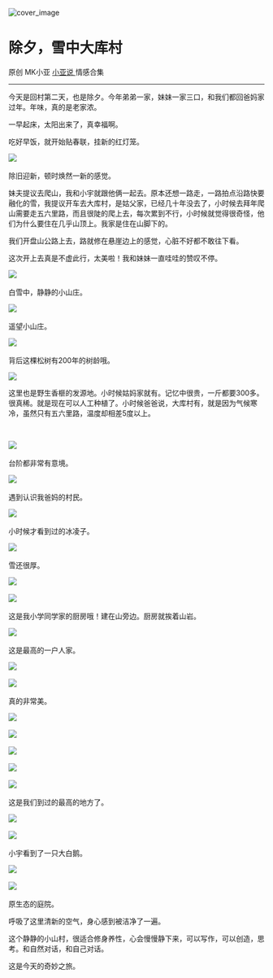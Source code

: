 ![cover_image](http://mmbiz.qpic.cn/mmbiz_jpg/A8SKDch4cJHENeeoOBv2vrVIS8onkII46UWhYdTCuA6fm6DLXl5qP65qCk1OuwZdUOHwKkiccT3DCnglrcMUYiaQ/0?wx_fmt=jpeg)

#  除夕，雪中大库村

原创  MK小亚  [ 小亚说 ](https://mp.weixin.qq.com/mp/appmsgalbum?__biz=MzUxNDAwNTk0MQ==&action=getalbum&album_id=1708248415014289409#wechat_redirect) 情感合集

__ _ _ _ _

今天是回村第二天，也是除夕。今年弟弟一家，妹妹一家三口，和我们都回爸妈家过年。年味，真的是老家浓。

  

一早起床，太阳出来了，真幸福啊。

吃好早饭，就开始贴春联，挂新的红灯笼。

  

![](https://mmbiz.qpic.cn/mmbiz_jpg/A8SKDch4cJHENeeoOBv2vrVIS8onkII4jEWn6kRiawDze1xRiaAL9xtcZDVgdjc3iagxtDmnYtTMG3XA4Nib3FGSxA/640?wx_fmt=jpeg)
​

除旧迎新，顿时焕然一新的感觉。

  

妹夫提议去爬山，我和小宇就跟他俩一起去。原本还想一路走，一路拍点沿路快要融化的雪，我提议开车去大库村，是姑父家，已经几十年没去了，小时候去拜年爬山需要走五六里路，而且很陡的爬上去，每次累到不行，小时候就觉得很奇怪，他们为什么要住在几乎山顶上。我家是住在山脚下的。

  

我们开盘山公路上去，路就修在悬崖边上的感觉，心脏不好都不敢往下看。

  

这次开上去真是不虚此行，太美啦！我和妹妹一直哇哇的赞叹不停。

![](https://mmbiz.qpic.cn/mmbiz_jpg/A8SKDch4cJHENeeoOBv2vrVIS8onkII4SvGOB9gfdiamgeqSQDia1C4U50PK5NF4DwOIGfcfjYVzdu9CYrpGKjZA/640?wx_fmt=jpeg)
​

白雪中，静静的小山庄。

  

![](https://mmbiz.qpic.cn/mmbiz_jpg/A8SKDch4cJHENeeoOBv2vrVIS8onkII4CTJiaibEic3HO6Jmo72aiaicTicKxmrB1oIvuct7rSDtV1MFJmjtb2zicP4lw/640?wx_fmt=jpeg)
​

遥望小山庄。

![](https://mmbiz.qpic.cn/mmbiz_jpg/A8SKDch4cJHENeeoOBv2vrVIS8onkII4BxiaMB7uUexQGL0vkAoibuiafibRuy3Eib7quwyUKxphIkUXlJ9uacNEKgg/640?wx_fmt=jpeg)
​

背后这棵松树有200年的树龄哦。

![](https://mmbiz.qpic.cn/mmbiz_jpg/A8SKDch4cJHENeeoOBv2vrVIS8onkII4utkiaXnuicAS9HF9CvGvM7gn1jebEI9wsdXgXRFdvV2g5gXYF1J2Adbw/640?wx_fmt=jpeg)

这里也是野生香榧的发源地。小时候姑妈家就有。记忆中很贵，一斤都要300多。很真稀。就是现在可以人工种植了。小时候爸爸说，大库村有，就是因为气候寒冷，虽然只有五六里路，温度却相差5度以上。

​

![](https://mmbiz.qpic.cn/mmbiz_jpg/A8SKDch4cJHENeeoOBv2vrVIS8onkII4siaApxIXK5XoPOXKeNiarrOzlNPMrgAdSgEPZ9pPqu46ufwO7noK5hfw/640?wx_fmt=jpeg)
​

台阶都非常有意境。

  

![](https://mmbiz.qpic.cn/mmbiz_jpg/A8SKDch4cJHENeeoOBv2vrVIS8onkII4q2btibSlPOcoRTOM6iaEIw0l3bU5HGO4GRsVZ1sKPh6akxWIRD9rFLWw/640?wx_fmt=jpeg)
​

遇到认识我爸妈的村民。

  

![](https://mmbiz.qpic.cn/mmbiz_jpg/A8SKDch4cJHENeeoOBv2vrVIS8onkII4ibkUyFNR3I05xTibYoCicmhSUicGwq2BzdZ7wRKw3VvneiaIVA7FyjvoRjA/640?wx_fmt=jpeg)
​

小时候才看到过的冰凌子。

  

![](https://mmbiz.qpic.cn/mmbiz_jpg/A8SKDch4cJHENeeoOBv2vrVIS8onkII4B8N5U6QjPfyP3UGxm75x3VEMEjfsNYUkF9ISt6WUwDStV4v2RUiaHGA/640?wx_fmt=jpeg)
​

雪还很厚。

  

![](https://mmbiz.qpic.cn/mmbiz_jpg/A8SKDch4cJHENeeoOBv2vrVIS8onkII45gHFjr3yHkKrsgichNxlkZx04d4GPduE30jMyiarouPzCsg9YUtFEcWQ/640?wx_fmt=jpeg)
​

![](https://mmbiz.qpic.cn/mmbiz_jpg/A8SKDch4cJHENeeoOBv2vrVIS8onkII4JXlnVzt8OQ6UcT6J1ZEZOakP16qJbwicfuUoteVB6SNGucyNawTpiaCA/640?wx_fmt=jpeg)
​

这是我小学同学家的厨房哦！建在山旁边。厨房就挨着山岩。

  

![](https://mmbiz.qpic.cn/mmbiz_jpg/A8SKDch4cJHENeeoOBv2vrVIS8onkII4SmAqEDhicKeATLV2xSLOHdFMwGWYvCcJBc64rSTSMGp77LLKUCMPXuA/640?wx_fmt=jpeg)
​

这是最高的一户人家。

  

![](https://mmbiz.qpic.cn/mmbiz_jpg/A8SKDch4cJHENeeoOBv2vrVIS8onkII4KdC0uG52adM0T2XQTASQtAQg8UQF7rkRUqGSS4pQRibcmKspzJPY15A/640?wx_fmt=jpeg)
​

![](https://mmbiz.qpic.cn/mmbiz_jpg/A8SKDch4cJHENeeoOBv2vrVIS8onkII4Kr5ApbAHpBKHgmPxPgMN1xP3WGFViaAiaCyvPSvJETVvLO4wWkOcCgZg/640?wx_fmt=jpeg)
​

真的非常美。

![](https://mmbiz.qpic.cn/mmbiz_jpg/A8SKDch4cJHENeeoOBv2vrVIS8onkII4YT4Htic7KkuCBia82C1Xo4aI1wUVJMZZ74gib2urZ3neWYE6PLT7Tqu0A/640?wx_fmt=jpeg)
​

![](https://mmbiz.qpic.cn/mmbiz_jpg/A8SKDch4cJHENeeoOBv2vrVIS8onkII4teFA11LKsmHbkDI943Z4lSSIiaLnbeREltHs6qEJnhMurHZTXsqCSCA/640?wx_fmt=jpeg)
​

![](https://mmbiz.qpic.cn/mmbiz_jpg/A8SKDch4cJHENeeoOBv2vrVIS8onkII4Fb34zU3ricib5guFys3yQANgCVj2IllE1YCic2c2reATjs2GWaQvHLBjg/640?wx_fmt=jpeg)
​

![](https://mmbiz.qpic.cn/mmbiz_jpg/A8SKDch4cJHENeeoOBv2vrVIS8onkII4moNphaiamNpnOhogvsP4icJCtbI0jE1yED6Kt6iahDqQa4XLG4Kbia9Nvw/640?wx_fmt=jpeg)
​

![](https://mmbiz.qpic.cn/mmbiz_jpg/A8SKDch4cJHENeeoOBv2vrVIS8onkII4e2o2Vkd7dac6RibicWZrZMAAp0RnspGS5RpKBuFlWx3oOO6Q4VkXA2JA/640?wx_fmt=jpeg)
​

这是我们到过的最高的地方了。

  

![](https://mmbiz.qpic.cn/mmbiz_jpg/A8SKDch4cJHENeeoOBv2vrVIS8onkII470fsoHSYNdXmBDxLSeTrEKGicWcCp2SHZuLA2LIKIJPnz4fLgqMJuDQ/640?wx_fmt=jpeg)
​

![](https://mmbiz.qpic.cn/mmbiz_jpg/A8SKDch4cJHENeeoOBv2vrVIS8onkII4DictY7FDGZhJEntbTBNSfkAuTOAnOHFZ8dZjOwhXuaE1jhG9acHZe1A/640?wx_fmt=jpeg)
​

小宇看到了一只大白鹅。

  

![](https://mmbiz.qpic.cn/mmbiz_jpg/A8SKDch4cJHENeeoOBv2vrVIS8onkII4BqvHdNshmgNzqLCfEylgoTaAQVPd7DVbm49czTSNApeG3l9aqFsTnw/640?wx_fmt=jpeg)
​

![](https://mmbiz.qpic.cn/mmbiz_jpg/A8SKDch4cJHENeeoOBv2vrVIS8onkII4Mvn0zEWlGnp2LlPxibkaSUDyCHabj93GgIsaX0NCYW7PH6OLibYrMFzA/640?wx_fmt=jpeg)
​

原生态的庭院。

  

呼吸了这里清新的空气，身心感到被洁净了一遍。

这个静静的小山村，很适合修身养性，心会慢慢静下来，可以写作，可以创造，思考。和自然对话，和自己对话。

  

这是今天的奇妙之旅。
